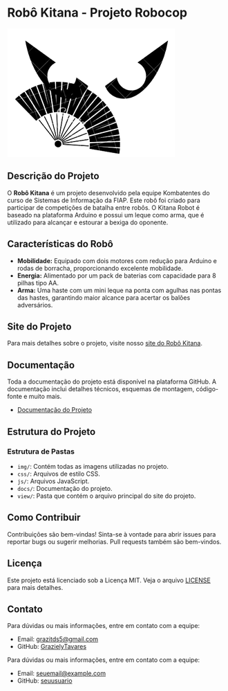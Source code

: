 # Robô Kitana - Projeto Robocop

 ![Kitana Logo](./img/kitana-logo-preta.png)

## Descrição do Projeto

O **Robô Kitana** é um projeto desenvolvido pela equipe Kombatentes do curso de Sistemas de Informação da FIAP. Este robô foi criado para participar de competições de batalha entre robôs. O Kitana Robot é baseado na plataforma Arduino e possui um leque como arma, que é utilizado para alcançar e estourar a bexiga do oponente.

## Características do Robô

- **Mobilidade:** Equipado com dois motores com redução para Arduino e rodas de borracha, proporcionando excelente mobilidade.
- **Energia:** Alimentado por um pack de baterias com capacidade para 8 pilhas tipo AA.
- **Arma:** Uma haste com um mini leque na ponta com agulhas nas pontas das hastes, garantindo maior alcance para acertar os balões adversários.

## Site do Projeto

Para mais detalhes sobre o projeto, visite nosso [site do Robô Kitana](#).

## Documentação

Toda a documentação do projeto está disponível na plataforma GitHub. A documentação inclui detalhes técnicos, esquemas de montagem, código-fonte e muito mais.

- [Documentação do Projeto](#)

## Estrutura do Projeto

### Estrutura de Pastas

- `img/`: Contém todas as imagens utilizadas no projeto.
- `css/`: Arquivos de estilo CSS.
- `js/`: Arquivos JavaScript.
- `docs/`: Documentação do projeto.
- `view/`: Pasta que contém o arquivo principal do site do projeto.

## Como Contribuir

Contribuições são bem-vindas! Sinta-se à vontade para abrir issues para reportar bugs ou sugerir melhorias. Pull requests também são bem-vindos.

## Licença

Este projeto está licenciado sob a Licença MIT. Veja o arquivo [LICENSE](LICENSE) para mais detalhes.

## Contato
Para dúvidas ou mais informações, entre em contato com a equipe:
- Email: [grazitds5@gmail.com](mailto:grazitds5@gmail.com)
- GitHub: [GrazielyTavares](https://github.com/GrazielyTavares)

Para dúvidas ou mais informações, entre em contato com a equipe:
- Email: [seuemail@example.com](mailto:seuemail@example.com)
- GitHub: [seuusuario](https://github.com/seuusuario)
